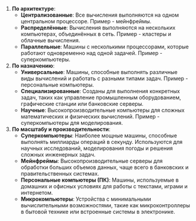 1. **По архитектуре**:
	- **Централизованные**: Все вычисления выполняются на одном центральном процессоре. Пример - мейнфреймы.
	- **Распределённые**: Вычисления выполняются на нескольких компьютерах, объединённых в сеть. Пример - кластеры и облачные вычисления.
	- **Параллельные**: Машины с несколькими процессорами, которые работают одновременно над одной задачей. Пример - суперкомпьютеры.
2. **По назначению**:
	- **Универсальные**: Машины, способные выполнять различные виды вычислений и работать с разными типами задач. Пример - персональные компьютеры.
	- **Специализированные**: Созданы для выполнения конкретных задач, таких как управление промышленным оборудованием, графические станции или банковские серверы.
	- **Научные**: Высокопроизводительные компьютеры для сложных математических и физических вычислений. Пример - суперкомпьютеры для моделирования.
3. **По масштабу и производительности**:
	- **Суперкомпьютеры**: Наиболее мощные машины, способные выполнять миллиарды операций в секунду. Используются для научных исследований, моделирования погоды и решения сложных инженерных задач.
	- **Мейнфреймы**: Высокопроизводительные серверы для обработки больших объемов данных, чаще всего в банковских и правительственных системах.
	- **Персональные компьютеры (ПК)**: Машины, используемые в домашних и офисных условиях для работы с текстами, играми и интернетом.
	- **Микрокомпьютеры**: Устройства с минимальными вычислительными возможностями, такие как микроконтроллеры в бытовой технике или встроенные системы в электронике.